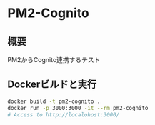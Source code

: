 # PM2-Cognito

## 概要

PM2からCognito連携するテスト

## Dockerビルドと実行

```bash
docker build -t pm2-cognito .
docker run -p 3000:3000 -it --rm pm2-cognito
# Access to http://localohost:3000/
```
